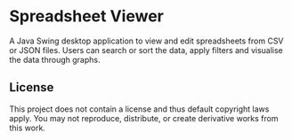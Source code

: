 # Spreadsheet Viewer
A Java Swing desktop application to view and edit spreadsheets from CSV or JSON files.
Users can search or sort the data, apply filters and visualise the data through graphs.
## License
This project does not contain a license and thus default copyright laws apply.
You may not reproduce, distribute, or create derivative works from this work.
